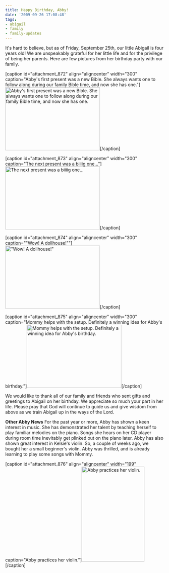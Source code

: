 ```yaml
---
title: Happy Birthday, Abby!
date: '2009-09-26 17:08:48'
tags:
- abigail
- family
- family-updates
---
```


It's hard to believe, but as of Friday, September 25th, our little Abigail is four years old! We are unspeakably grateful for her little life and for the privilege of being her parents. Here are few pictures from her birthday party with our family.

[caption id="attachment_872" align="aligncenter" width="300" caption="Abby&#39;s first present was a new Bible. She always wants one to follow along during our family Bible time, and now she has one."]<a href="https://s3.amazonaws.com/content.ofreport.com/2009/09/DSC_7813.JPG"><img class="size-medium wp-image-872" title="DSC_7813" src="https://s3.amazonaws.com/content.ofreport.com/2009/09/DSC_7813-300x199.jpg" alt="Abby's first present was a new Bible. She always wants one to follow along during our family Bible time, and now she has one." width="300" height="199" /></a>[/caption]

[caption id="attachment_873" align="aligncenter" width="300" caption="The next present was a biiiig one..."]<a href="https://s3.amazonaws.com/content.ofreport.com/2009/09/DSC_7817.JPG"><img class="size-medium wp-image-873" title="DSC_7817" src="https://s3.amazonaws.com/content.ofreport.com/2009/09/DSC_7817-300x199.jpg" alt="The next present was a biiiig one..." width="300" height="199" /></a>[/caption]

[caption id="attachment_874" align="aligncenter" width="300" caption="&quot;Wow! A dollhouse!&quot;"]<a href="https://s3.amazonaws.com/content.ofreport.com/2009/09/DSC_7821.JPG"><img class="size-medium wp-image-874" title="DSC_7821" src="https://s3.amazonaws.com/content.ofreport.com/2009/09/DSC_7821-300x199.jpg" alt="&quot;Wow! A dollhouse!&quot;" width="300" height="199" /></a>[/caption]

[caption id="attachment_875" align="aligncenter" width="300" caption="Mommy helps with the setup. Definitely a winning idea for Abby&#39;s birthday."]<a href="https://s3.amazonaws.com/content.ofreport.com/2009/09/DSC_7833.JPG"><img class="size-medium wp-image-875" title="DSC_7833" src="https://s3.amazonaws.com/content.ofreport.com/2009/09/DSC_7833-300x199.jpg" alt="Mommy helps with the setup. Definitely a winning idea for Abby's birthday." width="300" height="199" /></a>[/caption]

We would like to thank all of our family and friends who sent gifts and greetings to Abigail on her birthday. We appreciate so much your part in her life. Please pray that God will continue to guide us and give wisdom from above as we train Abigail up in the ways of the Lord.

<strong>Other Abby News</strong>
For the past year or more, Abby has shown a keen interest in music. She has demonstrated her talent by teaching herself to play familiar melodies on the piano. Songs she hears on her CD player during room time inevitably get plinked out on the piano later. Abby has also shown great interest in Kelsie's violin. So, a couple of weeks ago, we bought her a small beginner's violin. Abby was thrilled, and is already learning to play some songs with Mommy.

[caption id="attachment_876" align="aligncenter" width="199" caption="Abby practices her violin."]<a href="https://s3.amazonaws.com/content.ofreport.com/2009/09/DSC_7801.JPG"><img class="size-medium wp-image-876" title="DSC_7801" src="https://s3.amazonaws.com/content.ofreport.com/2009/09/DSC_7801-199x300.jpg" alt="Abby practices her violin." width="199" height="300" /></a>[/caption]
